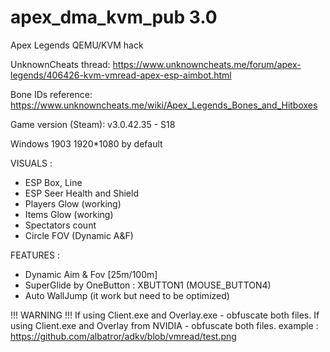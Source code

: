 # apex_dma_kvm_pub 3.0
 Apex Legends QEMU/KVM hack

UnknownCheats thread: https://www.unknowncheats.me/forum/apex-legends/406426-kvm-vmread-apex-esp-aimbot.html

Bone IDs reference: https://www.unknowncheats.me/wiki/Apex_Legends_Bones_and_Hitboxes

Game version (Steam): v3.0.42.35 - S18

Windows 1903
1920*1080 by default

VISUALS :
 - ESP Box, Line
 - ESP Seer Health and Shield
 - Players Glow (working)
 - Items Glow (working)
 - Spectators count
 - Circle FOV (Dynamic A&F)

FEATURES :
 - Dynamic Aim & Fov [25m/100m]
 - SuperGlide by OneButton : XBUTTON1 (MOUSE_BUTTON4)
 - Auto WallJump (it work but need to be optimized)

!!! WARNING !!!
If using Client.exe and Overlay.exe - obfuscate both files.
If using Client.exe and Overlay from NVIDIA - obfuscate both files.
example : https://github.com/albatror/adkv/blob/vmread/test.png
